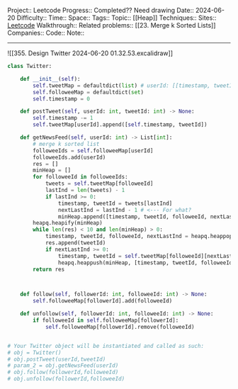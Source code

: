 Project:: Leetcode
Progress:: Completed?? Need drawing
Date:: 2024-06-20
Difficulty:: 
Time:: 
Space:: 
Tags:: 
Topic:: [[Heap]]
Techniques:: 
Sites:: [Leetcode](https://leetcode.com/problems/design-twitter/description/)
Walkthrough:: 
Related problems:: [[23. Merge k Sorted Lists]]
Companies:: 
Code:: 
Note:: 

---

![[355. Design Twitter 2024-06-20 01.32.53.excalidraw]]


```python hl:23
class Twitter:

    def __init__(self):
        self.tweetMap = defaultdict(list) # userId: [[timestamp, tweetId]]
        self.followeeMap = defaultdict(set)
        self.timestamp = 0

    def postTweet(self, userId: int, tweetId: int) -> None:
        self.timestamp -= 1
        self.tweetMap[userId].append([self.timestamp, tweetId])

    def getNewsFeed(self, userId: int) -> List[int]:
        # merge k sorted list
        followeeIds = self.followeeMap[userId]
        followeeIds.add(userId)
        res = []
        minHeap = []
        for followeeId in followeeIds:
            tweets = self.tweetMap[followeeId]
            lastInd = len(tweets) - 1
            if lastInd >= 0:
                timestamp, tweetId = tweets[lastInd]
                nextLastInd = lastInd - 1 # <--- For what?
                minHeap.append([timestamp, tweetId, followeeId, nextLastInd])
        heapq.heapify(minHeap)
        while len(res) < 10 and len(minHeap) > 0:
            timestamp, tweetId, followeeId, nextLastInd = heapq.heappop(minHeap)
            res.append(tweetId)
            if nextLastInd >= 0:
                timestamp, tweetId = self.tweetMap[followeeId][nextLastInd]
                heapq.heappush(minHeap, [timestamp, tweetId, followeeId, nextLastInd - 1])
        return res



    def follow(self, followerId: int, followeeId: int) -> None:
        self.followeeMap[followerId].add(followeeId)

    def unfollow(self, followerId: int, followeeId: int) -> None:
        if followeeId in self.followeeMap[followerId]:
            self.followeeMap[followerId].remove(followeeId)


# Your Twitter object will be instantiated and called as such:
# obj = Twitter()
# obj.postTweet(userId,tweetId)
# param_2 = obj.getNewsFeed(userId)
# obj.follow(followerId,followeeId)
# obj.unfollow(followerId,followeeId)
```